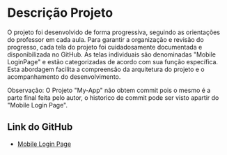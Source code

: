 # Descrição Projeto

O projeto foi desenvolvido de forma progressiva, seguindo as orientações do professor em cada aula. Para garantir a organização e revisão do progresso, cada tela do projeto foi cuidadosamente documentada e disponibilizada no GitHub. As telas individuais são denominadas "Mobile LoginPage" e estão categorizadas de acordo com sua função específica. Esta abordagem facilita a compreensão da arquitetura do projeto e o acompanhamento do desenvolvimento.

Observação: O Projeto "My-App" não obtem commit pois o mesmo é a parte final feita pelo autor, o historico de commit pode ser visto apartir do "Mobile Login Page".

## Link do GitHub 

 - [Mobile Login Page ](https://github.com/SupremeSith/Mobile-LoginPage-main--)

